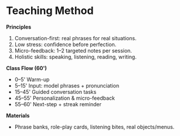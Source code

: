 # Teaching Method

**Principles**
1. Conversation-first: real phrases for real situations.
2. Low stress: confidence before perfection.
3. Micro-feedback: 1–2 targeted notes per session.
4. Holistic skills: speaking, listening, reading, writing.

**Class Flow (60')**
- 0–5' Warm-up
- 5–15' Input: model phrases + pronunciation
- 15–45' Guided conversation tasks
- 45–55' Personalization & micro-feedback
- 55–60' Next-step + streak reminder

**Materials**
- Phrase banks, role-play cards, listening bites, real objects/menus.

